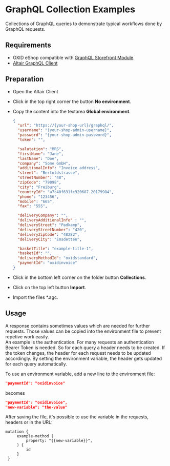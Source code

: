 # GraphQL Collection Examples
Collections of GraphQL queries to demonstrate typical workflows done by GraphQL requests.

## Requirements
- OXID eShop compatible with [GraphQL Storefront Module](https://github.com/OXID-eSales/graphql-storefront-module).
- [Altair GraphQL Client](https://altairgraphql.dev/)

## Preparation
- Open the Altair Client
- Click in the top right corner the button **No environment**.
- Copy the content into the textarea **Global environment**.
  ````json
  {
    "url": "https://{your-shop-url}/graphql/",
    "username": "{your-shop-admin-username}",
    "password": "{your-shop-admin-password}",
    "token": "",
  
    "salutation": "MRS",
    "firstName": "Jane",
    "lastName": "Doe",
    "company": "Some GmbH",
    "additionalInfo": "Invoice address",
    "street": "Bertoldstrasse",
    "streetNumber": "48",
    "zipCode": "79098",
    "city": "Freiburg",
    "countryId": "a7c40f631fc920687.20179984",
    "phone": "123456",
    "mobile": "665",
    "fax": "555",

    "deliveryCompany": "",
    "deliveryAdditionalInfo" : "",
    "deliveryStreet": "Padkamp",
    "deliveryStreetNumber": "420",
    "deliveryZipCode": "48282",
    "deliveryCity": "Emsdetten",

    "basketTitle": "example-title-1",
    "basketId": "",
    "deliveryMethodId": "oxidstandard",
    "paymentId": "oxidinvoice"
  }
  ````

- Click in the bottom left corner on the folder button **Collections**.
- Click on the top left button **Import**.
- Import the files *.agc.

## Usage
A response contains sometimes values which are needed for further requests. Those values can be copied into the environment file to prevent repetive work easily.  
An example is the authentication. For many requests an authentication Bearer Token is needed. So for each query a header needs to be created. If the token changes, the header for each request needs to be updated accordingly. By setting the environment variable, the header gets updated for each query automatically.  
  
To use an environment variable, add a new line to the environment file:
```json
"paymentId": "oxidinvoice"
```
becomes
```json
"paymentId": "oxidinvoice",
"new-variable": "the-value"
```
After saving the file, it's possible to use the variable in the requests, headers or in the URL:
```
mutation {
     example-method (
         property: "{{new-variable}}",
     ) {
         id
     }
 }
```
